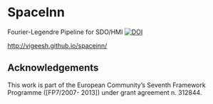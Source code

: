 # SpaceInn
Fourier-Legendre Pipeline for SDO/HMI
[![DOI](https://zenodo.org/badge/DOI/10.5281/zenodo.2601960.svg)](https://doi.org/10.5281/zenodo.2601960)


http://vigeesh.github.io/spaceinn/


## Acknowledgements
This work is part of the European Community’s Seventh Framework Programme ([FP7/2007- 2013]) under grant agreement n. 312844.

